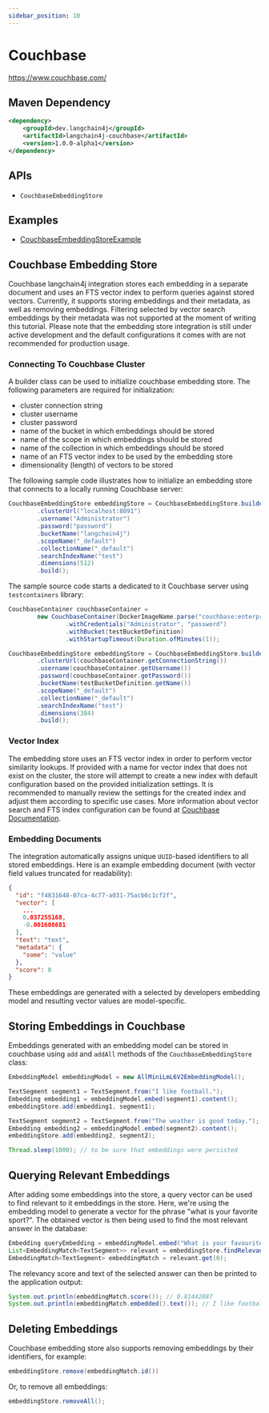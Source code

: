 ```yaml
---
sidebar_position: 10
---
```


# Couchbase

https://www.couchbase.com/


## Maven Dependency

```xml
<dependency>
    <groupId>dev.langchain4j</groupId>
    <artifactId>langchain4j-couchbase</artifactId>
    <version>1.0.0-alpha1</version>
</dependency>
```

## APIs

- `CouchbaseEmbeddingStore`


## Examples

- [CouchbaseEmbeddingStoreExample](https://github.com/langchain4j/langchain4j-examples/blob/main/couchbase-example/src/main/java/CouchbaseEmbeddingStoreExample.java)

## Couchbase Embedding Store
Couchbase langchain4j integration stores each embedding in a separate document and uses an FTS vector index to perform
queries against stored vectors. Currently, it supports storing embeddings and their metadata, as well as removing
embeddings. Filtering selected by vector search embeddings by their metadata was not supported at the moment of writing
this tutorial. Please note that the embedding store integration is still under active development and the default
configurations it comes with are not recommended for production usage.

### Connecting To Couchbase Cluster
A builder class can be used to initialize couchbase embedding store. The following parameters are required for
initialization:
- cluster connection string
- cluster username
- cluster password
- name of the bucket in which embeddings should be stored
- name of the scope in which embeddings should be stored
- name of the collection in which embeddings should be stored
- name of an FTS vector index to be used by the embedding store
- dimensionality (length) of vectors to be stored

The following sample code illustrates how to initialize an embedding store that connects to a locally running Couchbase
server:

```java
CouchbaseEmbeddingStore embeddingStore = CouchbaseEmbeddingStore.builder()
        .clusterUrl("localhost:8091")
        .username("Administrator")
        .password("password")
        .bucketName("langchain4j")
        .scopeName("_default")
        .collectionName("_default")
        .searchIndexName("test")
        .dimensions(512)
        .build();
```

The sample source code starts a dedicated to it Couchbase server using `testcontainers` library:

```java
CouchbaseContainer couchbaseContainer =
        new CouchbaseContainer(DockerImageName.parse("couchbase:enterprise").asCompatibleSubstituteFor("couchbase/server"))
                .withCredentials("Administrator", "password")
                .withBucket(testBucketDefinition)
                .withStartupTimeout(Duration.ofMinutes(1));

CouchbaseEmbeddingStore embeddingStore = CouchbaseEmbeddingStore.builder()
        .clusterUrl(couchbaseContainer.getConnectionString())
        .username(couchbaseContainer.getUsername())
        .password(couchbaseContainer.getPassword())
        .bucketName(testBucketDefinition.getName())
        .scopeName("_default")
        .collectionName("_default")
        .searchIndexName("test")
        .dimensions(384)
        .build();
```

### Vector Index
The embedding store uses an FTS vector index in order to perform vector similarity lookups. If provided with a name for
vector index that does not exist on the cluster, the store will attempt to create a new index with default
configuration based on the provided initialization settings. It is recommended to manually review the settings for the
created index and adjust them according to specific use cases. More information about vector search and FTS index
configuration can be found at [Couchbase Documentation](https://docs.couchbase.com/server/current/vector-search/vector-search.html).

### Embedding Documents
The integration automatically assigns unique `UUID`-based identifiers to all stored embeddings. Here is
an example embedding document (with vector field values truncated for readability):

```json
{
  "id": "f4831648-07ca-4c77-a031-75acb6c1cf2f",
  "vector": [
    ...
    0.037255168,
    -0.001608681
  ],
  "text": "text",
  "metadata": {
    "some": "value"
  },
  "score": 0
}
```

These embeddings are generated with a selected by developers embedding model and resulting vector values are model-specific.

## Storing Embeddings in Couchbase
Embeddings generated with an embedding model can be stored in couchbase using `add` and `addAll` methods of the `CouchbaseEmbeddingStore`
class:
```java
EmbeddingModel embeddingModel = new AllMiniLmL6V2EmbeddingModel();

TextSegment segment1 = TextSegment.from("I like football.");
Embedding embedding1 = embeddingModel.embed(segment1).content();
embeddingStore.add(embedding1, segment1);

TextSegment segment2 = TextSegment.from("The weather is good today.");
Embedding embedding2 = embeddingModel.embed(segment2).content();
embeddingStore.add(embedding2, segment2);

Thread.sleep(1000); // to be sure that embeddings were persisted
```

## Querying Relevant Embeddings
After adding some embeddings into the store, a query vector can be used to find relevant to it embeddings in the store.
Here, we're using the embedding model to generate a vector for the phrase "what is your favorite sport?". The obtained
vector is then being used to find the most relevant answer in the database:
```java
Embedding queryEmbedding = embeddingModel.embed("What is your favourite sport?").content();
List<EmbeddingMatch<TextSegment>> relevant = embeddingStore.findRelevant(queryEmbedding, 1);
EmbeddingMatch<TextSegment> embeddingMatch = relevant.get(0);
```

The relevancy score and text of the selected answer can then be printed to the application output:
```java
System.out.println(embeddingMatch.score()); // 0.81442887
System.out.println(embeddingMatch.embedded().text()); // I like football.
```

## Deleting Embeddings
Couchbase embedding store also supports removing embeddings by their identifiers, for example:
```java
embeddingStore.remove(embeddingMatch.id())
```

Or, to remove all embeddings:
```java
embeddingStore.removeAll();
```
